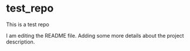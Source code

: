 # test_repo
This is a test repo

I am editing the README file. Adding some more details about the project description.
